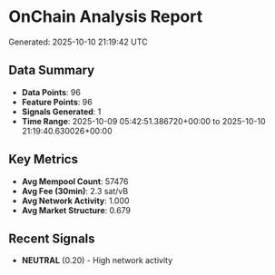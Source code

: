 # OnChain Analysis Report
Generated: 2025-10-10 21:19:42 UTC

## Data Summary
- **Data Points**: 96
- **Feature Points**: 96
- **Signals Generated**: 1
- **Time Range**: 2025-10-09 05:42:51.386720+00:00 to 2025-10-10 21:19:40.630026+00:00

## Key Metrics
- **Avg Mempool Count**: 57476
- **Avg Fee (30min)**: 2.3 sat/vB
- **Avg Network Activity**: 1.000
- **Avg Market Structure**: 0.679

## Recent Signals
- **NEUTRAL** (0.20) - High network activity
